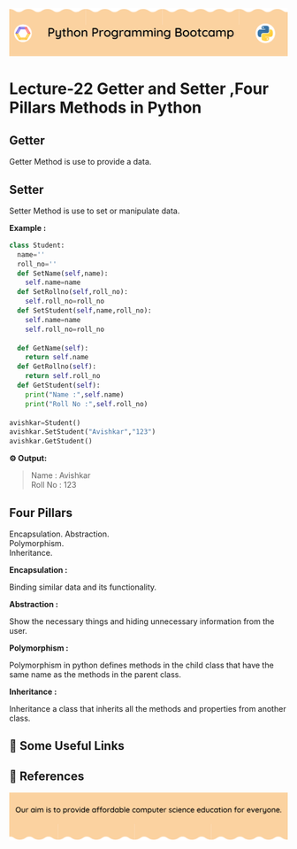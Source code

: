 <!-- HEADER -->
<p align="center">
  <img  src="./../assets/header.png?" />
</p>

# Lecture-22 Getter and Setter ,Four Pillars Methods in Python

## Getter

Getter Method is use to provide a data.

## Setter 

Setter Method is use to set or manipulate data.


**Example :**
```python
class Student:
  name=''
  roll_no=''
  def SetName(self,name):
    self.name=name
  def SetRollno(self,roll_no):
    self.roll_no=roll_no
  def SetStudent(self,name,roll_no):
    self.name=name
    self.roll_no=roll_no
  
  def GetName(self):
    return self.name
  def GetRollno(self):
    return self.roll_no
  def GetStudent(self):
    print("Name :",self.name)
    print("Roll No :",self.roll_no)
  
avishkar=Student()
avishkar.SetStudent("Avishkar","123")
avishkar.GetStudent()
```

**⚙️ Output:**
>Name : Avishkar   
Roll No : 123

## Four Pillars

Encapsulation. 
Abstraction.        
Polymorphism.    
Inheritance.

**Encapsulation :**
 
 Binding similar data and its functionality.

**Abstraction :**

 Show the necessary things and hiding unnecessary information from the user.

 **Polymorphism :**

 Polymorphism in python defines methods in the child class that have the same name as the methods in the parent class.

 **Inheritance :**

 Inheritance  a class that inherits all the methods and properties from another class.
## 🔗 Some Useful Links

## 📖 References

<!-- FOOTER -->
<p align="center">
  <img  src="./../assets/footer.png" />
</p>  